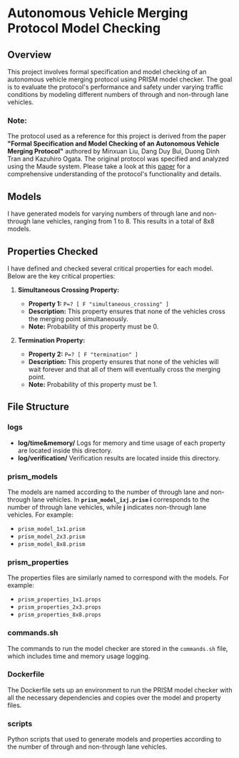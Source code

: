 # Autonomous Vehicle Merging Protocol Model Checking

## Overview

This project involves formal specification and model checking of an autonomous vehicle merging protocol using PRISM model checker. The goal is to evaluate the protocol's performance and safety under varying traffic conditions by modeling different numbers of through and non-through lane vehicles.

### Note:
The protocol used as a reference for this project is derived from the paper **"Formal Specification and Model Checking of an Autonomous Vehicle Merging Protocol"** authored by Minxuan Liu, Dang Duy Bui, Duong Dinh Tran and Kazuhiro Ogata. The original protocol was specified and analyzed using the Maude system. Please take a look at this [paper](https://github.com/user-attachments/files/16477868/Formal_Specification_and_Model_Checking_of_an_Autonomous_Vehicle_Merging_Protocol.pdf) for a comprehensive understanding of the protocol's functionality and details.

## Models

I have generated models for varying numbers of through lane and non-through lane vehicles, ranging from 1 to 8. This results in a total of 8x8 models.

## Properties Checked

I have defined and checked several critical properties for each model. Below are the key critical properties:

1. **Simultaneous Crossing Property:**

      - **Property 1:** `P=? [ F "simultaneous_crossing" ]`
      - **Description:** This property ensures that none of the vehicles cross the merging point simultaneously.
      - **Note:** Probability of this property must be 0.

2. **Termination Property:**

      - **Property 2:** `P=? [ F "termination" ]`
      - **Description:** This property ensures that none of the vehicles will wait forever and that all of them will eventually cross the merging point.
      - **Note:** Probability of this property must be 1.

## File Structure
### logs

- **log/time&memory/** Logs for memory and time usage of each property are located inside this directory.
- **log/verification/** Verification results are located inside this directory.

### prism_models

The models are named according to the number of through lane and non-through lane vehicles. In **`prism_model_ixj.prism`** **i** corresponds to the number of through lane vehicles, 
while **j** indicates non-through lane vehicles. For example:

- `prism_model_1x1.prism`
- `prism_model_2x3.prism`
- `prism_model_8x8.prism`

### prism_properties

The properties files are similarly named to correspond with the models. For example:

- `prism_properties_1x1.props`
- `prism_properties_2x3.props`
- `prism_properties_8x8.props`

### commands.sh

The commands to run the model checker are stored in the `commands.sh` file, which includes time and memory usage logging.

### Dockerfile

The Dockerfile sets up an environment to run the PRISM model checker with all the necessary dependencies and copies over the model and property files.

### scripts

Python scripts that used to generate models and properties according to the number of through and non-through lane vehicles.


